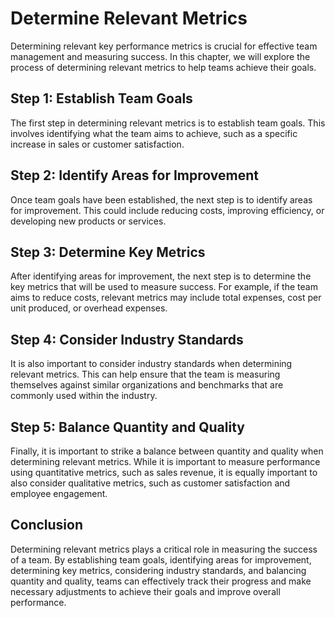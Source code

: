 # Determine Relevant Metrics

Determining relevant key performance metrics is crucial for effective team management and measuring success. In this chapter, we will explore the process of determining relevant metrics to help teams achieve their goals.

## Step 1: Establish Team Goals

The first step in determining relevant metrics is to establish team goals. This involves identifying what the team aims to achieve, such as a specific increase in sales or customer satisfaction.

## Step 2: Identify Areas for Improvement

Once team goals have been established, the next step is to identify areas for improvement. This could include reducing costs, improving efficiency, or developing new products or services.

## Step 3: Determine Key Metrics

After identifying areas for improvement, the next step is to determine the key metrics that will be used to measure success. For example, if the team aims to reduce costs, relevant metrics may include total expenses, cost per unit produced, or overhead expenses.

## Step 4: Consider Industry Standards

It is also important to consider industry standards when determining relevant metrics. This can help ensure that the team is measuring themselves against similar organizations and benchmarks that are commonly used within the industry.

## Step 5: Balance Quantity and Quality

Finally, it is important to strike a balance between quantity and quality when determining relevant metrics. While it is important to measure performance using quantitative metrics, such as sales revenue, it is equally important to also consider qualitative metrics, such as customer satisfaction and employee engagement.

## Conclusion

Determining relevant metrics plays a critical role in measuring the success of a team. By establishing team goals, identifying areas for improvement, determining key metrics, considering industry standards, and balancing quantity and quality, teams can effectively track their progress and make necessary adjustments to achieve their goals and improve overall performance.
